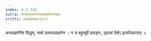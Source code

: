 ```yaml
---
index: 4.2.142
sutra: कन्थापलदनगरग्रामह्रदोत्तरपदात्‌
vritti: padamanjari
---
```


 अन्तग्रहणेनैव सिद्धम्, नार्थ उतरपदग्रहणेन । न च बहुच्पूर्वे प्रसङ्गः, ठ्प्राचां देशेऽ इत्यधिकारात् ॥